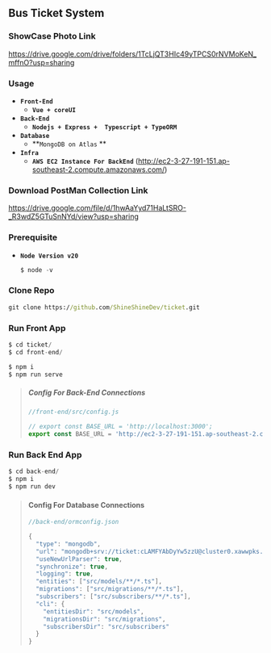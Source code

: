 ## Bus Ticket System 



### ShowCase Photo Link

https://drive.google.com/drive/folders/1TcLjQT3HIc49yTPCS0rNVMoKeN_mffnO?usp=sharing



### Usage

- **`Front-End`**
  - **`Vue + coreUI`**
- **`Back-End`**
  - **`Nodejs + Express +  Typescript + TypeORM`**
- **`Database`**
  - **`MongoDB on Atlas` **
- **`Infra`**
  - **`AWS EC2 Instance For BackEnd`** (http://ec2-3-27-191-151.ap-southeast-2.compute.amazonaws.com/)



### Download PostMan Collection Link

https://drive.google.com/file/d/1hwAaYyd71HaLtSRO-_R3wdZ5GTuSnNYd/view?usp=sharing



### Prerequisite

- **`Node Version v20`**

  ```js
  $ node -v
  ```



### Clone Repo

```cmd
git clone https://github.com/ShineShineDev/ticket.git
```



### Run Front App

```js
$ cd ticket/
$ cd front-end/

$ npm i    
$ npm run serve
```

> ##### Config For Back-End Connections
>
> ```js
> //front-end/src/config.js
> 
> // export const BASE_URL = 'http://localhost:3000';
> export const BASE_URL = 'http://ec2-3-27-191-151.ap-southeast-2.compute.amazonaws.com';
> ```



### Run Back End App

```js
$ cd back-end/
$ npm i    
$ npm run dev
```

> #### Config For Database Connections
>
> ```js
> //back-end/ormconfig.json
> 
> {
>   "type": "mongodb",
>   "url": "mongodb+srv://ticket:cLAMFYAbDyYw5zzU@cluster0.xawwpks.mongodb.net/ticket?retryWrites=true&w=majority",
>   "useNewUrlParser": true,
>   "synchronize": true,
>   "logging": true,
>   "entities": ["src/models/**/*.ts"],
>   "migrations": ["src/migrations/**/*.ts"],
>   "subscribers": ["src/subscribers/**/*.ts"],
>   "cli": {
>     "entitiesDir": "src/models",
>     "migrationsDir": "src/migrations",
>     "subscribersDir": "src/subscribers"
>   }
> }
> ```
>
> 









